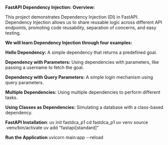 **FastAPI Dependency Injection:**
**Overview:**

This project demonstrates Dependency Injection (DI) in FastAPI.
Dependency Injection allows us to share reusable logic across different API endpoints, promoting code reusability, separation of concerns, and easy testing.

**We will learn Dependency Injection through four examples:**

**Hello Dependency:** A simple dependency that returns a predefined goal.

**Dependency with Parameters:** Using dependencies with parameters, like passing a username to fetch the goal.

**Dependency with Query Parameters:** A simple login mechanism using query parameters.

**Multiple Dependencies:** Using multiple dependencies to perform different tasks.

**Using Classes as Dependencies:** Simulating a database with a class-based dependency.

**FastAPI Installation**:
uv init fastdca_p1
cd fastdca_p1
uv venv
source .venv/bin/activate
uv add "fastapi[standard]"

**Run the Application**
uvicorn main:app --reload
